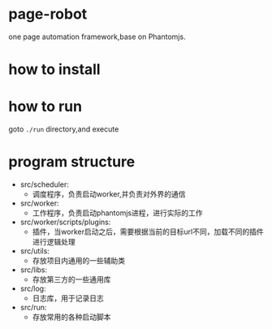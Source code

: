 # page-robot
one page automation framework,base on Phantomjs.

# how to install


# how to run

goto `./run` directory,and execute


# program structure

* src/scheduler:
    * 调度程序，负责启动worker,并负责对外界的通信
* src/worker:
    * 工作程序，负责启动phantomjs进程，进行实际的工作
* src/worker/scripts/plugins:
    * 插件，当worker启动之后，需要根据当前的目标url不同，加载不同的插件进行逻辑处理
* src/utils:
    * 存放项目内通用的一些辅助类
* src/libs:
    * 存放第三方的一些通用库
* src/log:
    * 日志库，用于记录日志
* src/run:
    * 存放常用的各种启动脚本